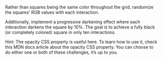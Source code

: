 Rather than squares being the same color throughout the grid, randomize the squares’ RGB values with each interaction.


Additionally, implement a progressive darkening effect where each interaction darkens the square by 10%. The goal is to achieve a fully black (or completely colored) square in only ten interactions.


Hint: The opacity CSS property is useful here. To learn how to use it, check this MDN docs article about the opacity CSS property.
You can choose to do either one or both of these challenges, it’s up to you.